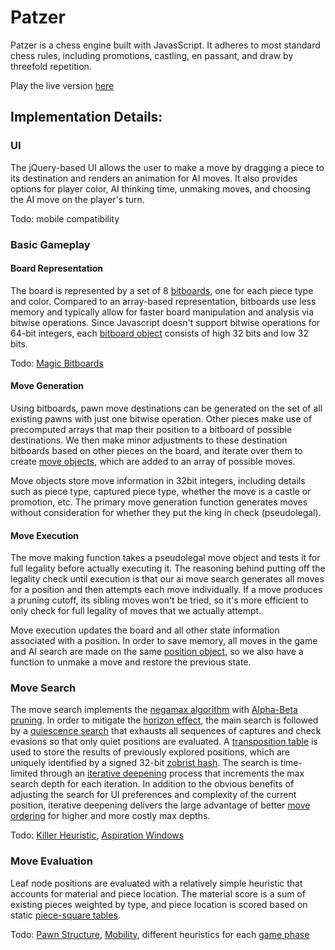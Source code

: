 # Patzer

Patzer is a chess engine built with JavasScript.  It adheres to most standard chess rules, including promotions, castling, en passant, and draw by threefold repetition.

Play the live version [here](http://ryan-mark.xyz/Patzer/)

## Implementation Details:

### UI

The jQuery-based UI allows the user to make a move by dragging a piece to its destination and renders an animation for AI moves. It also provides options for player color, AI thinking time, unmaking moves, and choosing the AI move on the player's turn.

Todo: mobile compatibility

### Basic Gameplay

#### Board Representation
The board is represented by a set of 8 [bitboards](https://en.wikipedia.org/wiki/Bitboard),
one for each piece type and color. Compared to an array-based representation, bitboards use less memory and typically allow for faster board manipulation and analysis via bitwise operations. Since Javascript doesn't support bitwise operations for 64-bit integers, each [bitboard object](./js/bitboard/bitboard.js) consists of high 32 bits and low 32 bits.

Todo: [Magic Bitboards](https://www.chessprogramming.org/Magic_Bitboards)

#### Move Generation
Using bitboards, pawn move destinations can be generated on the set of all existing pawns with just one bitwise operation. Other pieces make use of precomputed arrays that map their position to a bitboard of possible destinations. We then make minor adjustments to these destination bitboards based on other pieces on the board, and iterate over them to create [move objects](./js/move/index.js), which are added to an array of possible moves.

Move objects store move information in 32bit integers, including details such as piece type, captured piece type, whether the move is a castle or promotion, etc. The primary move generation function generates moves without consideration for whether they put the king in check (pseudolegal).

#### Move Execution
The move making function takes a pseudolegal move object and tests it for full legality before actually executing it. The reasoning behind putting off the legality check until execution is that our ai move search generates all moves for a position and then attempts each move individually. If a move produces a pruning cutoff, its sibling moves won't be tried, so it's more efficient to only check for full legality of moves that we actually attempt.

Move execution updates the board and all other state information associated with a position. In order to save memory, all moves in the game and AI search are made on the same [position object](./js/position/index.js), so we also have a function to unmake a move and restore the previous state.


### Move Search

The move search implements the [negamax algorithm](https://www.chessprogramming.org/Negamax) with [Alpha-Beta pruning](https://www.chessprogramming.org/Alpha-Beta). In order to mitigate the [horizon effect](https://www.chessprogramming.org/Horizon_Effect), the main search is followed by a [quiescence search](https://www.chessprogramming.org/Quiescence_Search) that exhausts all sequences of captures and check evasions so that only quiet positions are evaluated. A [transposition table](https://www.chessprogramming.org/Transposition_Table) is used to store the results of previously explored positions, which are uniquely identified by a signed 32-bit [zobrist hash](https://www.chessprogramming.org/Zobrist_Hashing). The search is time-limited through an [iterative deepening](https://www.chessprogramming.org/Iterative_Deepening) process that increments the max search depth for each iteration. In addition to the obvious benefits of adjusting the search for UI preferences and complexity of the current position, iterative deepening delivers the large advantage of better [move ordering](https://www.chessprogramming.org/Move_Ordering) for higher and more costly max depths.

Todo: [Killer Heuristic](https://www.chessprogramming.org/Killer_Heuristic), [Aspiration Windows](https://www.chessprogramming.org/Aspiration_Windows)

### Move Evaluation

Leaf node positions are evaluated with a relatively simple heuristic that accounts for material and piece location. The material score is a sum of existing pieces weighted by type, and piece location is scored based on static [piece-square tables](https://www.chessprogramming.org/Simplified_Evaluation_Function#Piece-Square_Tables).

Todo: [Pawn Structure](https://www.chessprogramming.org/Pawn_Structure), [Mobility](https://www.chessprogramming.org/Mobility), different heuristics for each [game phase](https://www.chessprogramming.org/Game_Phases)
